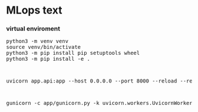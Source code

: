 # MLops text

### virtual enviroment
<pre>
python3 -m venv venv
source venv/bin/activate
python3 -m pip install pip setuptools wheel
python3 -m pip install -e .
<pre>

<pre>
uvicorn app.api:app --host 0.0.0.0 --port 8000 --reload --reload-dir tagify --reload-dir app  # dev
<pre>

<pre>
gunicorn -c app/gunicorn.py -k uvicorn.workers.UvicornWorker app.api:app  # prod
<pre>


